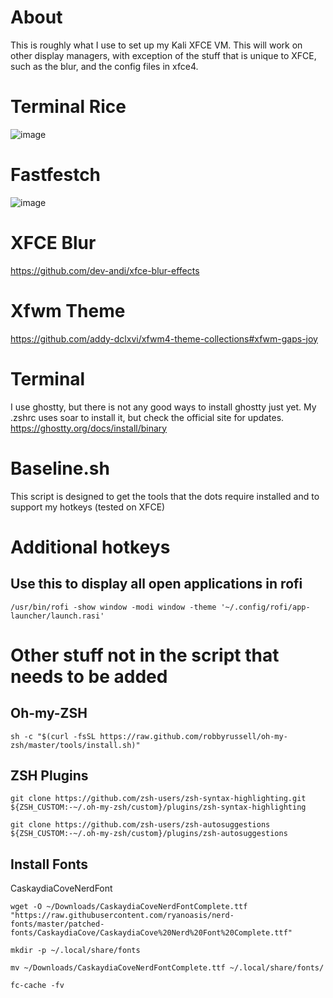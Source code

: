 # About
This is roughly what I use to set up my Kali XFCE VM. This will work on other display managers, with exception of the stuff that is unique to XFCE, such as the blur, and the config files in xfce4.

# Terminal Rice
![image](https://github.com/user-attachments/assets/70479c75-8ece-4e10-af46-ad1e0ff5ef12)

# Fastfestch
![image](https://github.com/user-attachments/assets/09447906-763c-44ce-889f-977dbc6133ca)

# XFCE Blur
https://github.com/dev-andi/xfce-blur-effects

# Xfwm Theme
https://github.com/addy-dclxvi/xfwm4-theme-collections#xfwm-gaps-joy

# Terminal
I use ghostty, but there is not any good ways to install ghostty just yet. My .zshrc uses soar to install it, but check the official site for updates. 
https://ghostty.org/docs/install/binary

# Baseline.sh
This script is designed to get the tools that the dots require installed and to support my hotkeys (tested on XFCE)

# Additional hotkeys
## Use this to display all open applications in rofi
```
/usr/bin/rofi -show window -modi window -theme '~/.config/rofi/app-launcher/launch.rasi'
```
# Other stuff not in the script that needs to be added
## Oh-my-ZSH
```
sh -c "$(curl -fsSL https://raw.github.com/robbyrussell/oh-my-zsh/master/tools/install.sh)"
```
## ZSH Plugins
```
git clone https://github.com/zsh-users/zsh-syntax-highlighting.git ${ZSH_CUSTOM:-~/.oh-my-zsh/custom}/plugins/zsh-syntax-highlighting
```
```
git clone https://github.com/zsh-users/zsh-autosuggestions ${ZSH_CUSTOM:-~/.oh-my-zsh/custom}/plugins/zsh-autosuggestions
```
## Install Fonts
CaskaydiaCoveNerdFont
```
wget -O ~/Downloads/CaskaydiaCoveNerdFontComplete.ttf "https://raw.githubusercontent.com/ryanoasis/nerd-fonts/master/patched-fonts/CaskaydiaCove/CaskaydiaCove%20Nerd%20Font%20Complete.ttf"
```
```
mkdir -p ~/.local/share/fonts
```
```
mv ~/Downloads/CaskaydiaCoveNerdFontComplete.ttf ~/.local/share/fonts/
```
```
fc-cache -fv
```
